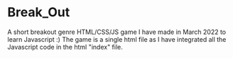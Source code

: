 # Break_Out
A short breakout genre HTML/CSS/JS game I have made in March 2022 to learn Javascript :)
The game is a single html file as I have integrated all the Javascript code in the html "index" file.
